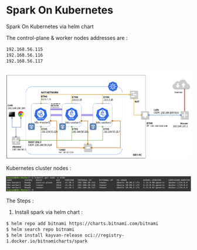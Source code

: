 # Spark On Kubernetes
Spark On Kubernetes via helm chart

The control-plane & worker nodes addresses are :
```
192.168.56.115
192.168.56.116
192.168.56.117
```
![alt text](https://raw.githubusercontent.com/kayvansol/Ingress/main/pics/vmnet.png?raw=true)


Kubernetes cluster nodes :

![alt text](https://raw.githubusercontent.com/kayvansol/Ingress/main/pics/nodes.png?raw=true)


The Steps :
1) Install spark via helm chart :
```
$ helm repo add bitnami https://charts.bitnami.com/bitnami
$ helm search repo bitnami
$ helm install kayvan-release oci://registry-1.docker.io/bitnamicharts/spark
```

